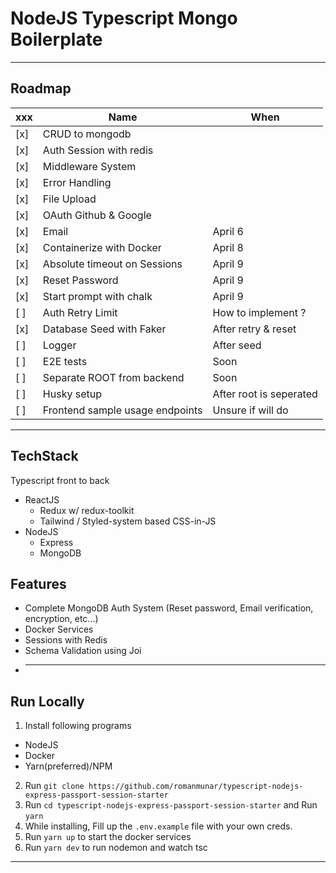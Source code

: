 # NodeJS Typescript Mongo Boilerplate

---

## Roadmap

| xxx | Name                            | When                    |
| --- | ------------------------------- | ----------------------- |
| [x] | CRUD to mongodb                 |
| [x] | Auth Session with redis         |
| [x] | Middleware System               |
| [x] | Error Handling                  |
| [x] | File Upload                     |
| [x] | OAuth Github & Google           |
| [x] | Email                           | April 6                 |
| [x] | Containerize with Docker        | April 8                 |
| [x] | Absolute timeout on Sessions    | April 9                 |
| [x] | Reset Password                  | April 9                 |
| [x] | Start prompt with chalk         | April 9                 |
| [ ] | Auth Retry Limit                | How to implement ?      |
| [x] | Database Seed with Faker        | After retry & reset     |
| [ ] | Logger                          | After seed              |
| [ ] | E2E tests                       | Soon                    |
| [ ] | Separate ROOT from backend      | Soon                    |
| [ ] | Husky setup                     | After root is seperated |
| [ ] | Frontend sample usage endpoints | Unsure if will do       |

---

## TechStack

Typescript front to back

- ReactJS
  - Redux w/ redux-toolkit
  - Tailwind / Styled-system based CSS-in-JS
- NodeJS
  - Express
  - MongoDB

## Features

- Complete MongoDB Auth System (Reset password, Email verification, encryption, etc...)
- Docker Services
- Sessions with Redis
- Schema Validation using Joi
- ***

## Run Locally

1. Install following programs

- NodeJS
- Docker
- Yarn(preferred)/NPM

2. Run `git clone https://github.com/romanmunar/typescript-nodejs-express-passport-session-starter`
3. Run `cd typescript-nodejs-express-passport-session-starter` and Run `yarn`
4. While installing, Fill up the `.env.example` file with your own creds.
5. Run `yarn up` to start the docker services
6. Run `yarn dev` to run nodemon and watch tsc

---
